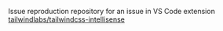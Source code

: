 Issue reproduction repository for an issue in VS Code extension [tailwindlabs/tailwindcss-intellisense](https://github.com/tailwindlabs/tailwindcss-intellisense)